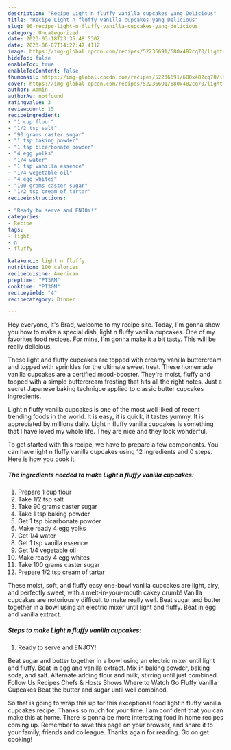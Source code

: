 ```yaml
---
description: "Recipe Light n fluffy vanilla cupcakes yang Delicious"
title: "Recipe Light n fluffy vanilla cupcakes yang Delicious"
slug: 86-recipe-light-n-fluffy-vanilla-cupcakes-yang-delicious
category: Uncategorized
date: 2023-03-18T23:35:48.530Z
date: 2023-06-07T14:22:47.411Z
image: https://img-global.cpcdn.com/recipes/52236691/680x482cq70/light-n-fluffy-vanilla-cupcakes-recipe-main-photo.jpg
hideToc: false
enableToc: true
enableTocContent: false
thumbnail: https://img-global.cpcdn.com/recipes/52236691/680x482cq70/light-n-fluffy-vanilla-cupcakes-recipe-main-photo.jpg
cover: https://img-global.cpcdn.com/recipes/52236691/680x482cq70/light-n-fluffy-vanilla-cupcakes-recipe-main-photo.jpg
author: Admin
authorAv: notfound
ratingvalue: 3
reviewcount: 15
recipeingredient:
- "1 cup flour"
- "1/2 tsp salt"
- "90 grams caster sugar"
- "1 tsp baking powder"
- "1 tsp bicarbonate powder"
- "4 egg yolks"
- "1/4 water"
- "1 tsp vanilla essence"
- "1/4 vegetable oil"
- "4 egg whites"
- "100 grams caster sugar"
- "1/2 tsp cream of tartar"
recipeinstructions:

- "Ready to serve and ENJOY!"
categories:
- Recipe
tags:
- light
- n
- fluffy

katakunci: light n fluffy 
nutrition: 100 calories
recipecuisine: American
preptime: "PT38M"
cooktime: "PT30M"
recipeyield: "4"
recipecategory: Dinner

---
```



Hey everyone, it's Brad, welcome to my recipe site. Today, I'm gonna show you how to make a special dish, light n fluffy vanilla cupcakes. One of my favorites food recipes. For mine, I'm gonna make it a bit tasty. This will be really delicious.

These light and fluffy cupcakes are topped with creamy vanilla buttercream and topped with sprinkles for the ultimate sweet treat. These homemade vanilla cupcakes are a certified mood-booster. They&#39;re moist, fluffy and topped with a simple buttercream frosting that hits all the right notes. Just a secret Japanese baking technique applied to classic butter cupcakes ingredients.

Light n fluffy vanilla cupcakes is one of the most well liked of recent trending foods in the world. It is easy, it is quick, it tastes yummy. It is appreciated by millions daily. Light n fluffy vanilla cupcakes is something that I have loved my whole life. They are nice and they look wonderful.


To get started with this recipe, we have to prepare a few components. You can have light n fluffy vanilla cupcakes using 12 ingredients and 0 steps. Here is how you cook it.

<!--inarticleads1-->

##### The ingredients needed to make Light n fluffy vanilla cupcakes:

1. Prepare 1 cup flour
1. Take 1/2 tsp salt
1. Take 90 grams caster sugar
1. Take 1 tsp baking powder
1. Get 1 tsp bicarbonate powder
1. Make ready 4 egg yolks
1. Get 1/4 water
1. Get 1 tsp vanilla essence
1. Get 1/4 vegetable oil
1. Make ready 4 egg whites
1. Take 100 grams caster sugar
1. Prepare 1/2 tsp cream of tartar


These moist, soft, and fluffy easy one-bowl vanilla cupcakes are light, airy, and perfectly sweet, with a melt-in-your-mouth cakey crumb! Vanilla cupcakes are notoriously difficult to make really well. Beat sugar and butter together in a bowl using an electric mixer until light and fluffy. Beat in egg and vanilla extract. 

<!--inarticleads2-->

##### Steps to make Light n fluffy vanilla cupcakes:


1. Ready to serve and ENJOY!

Beat sugar and butter together in a bowl using an electric mixer until light and fluffy. Beat in egg and vanilla extract. Mix in baking powder, baking soda, and salt. Alternate adding flour and milk, stirring until just combined. Follow Us Recipes Chefs &amp; Hosts Shows Where to Watch Go Fluffy Vanilla Cupcakes Beat the butter and sugar until well combined. 

So that is going to wrap this up for this exceptional food light n fluffy vanilla cupcakes recipe. Thanks so much for your time. I am confident that you can make this at home. There is gonna be more interesting food in home recipes coming up. Remember to save this page on your browser, and share it to your family, friends and colleague. Thanks again for reading. Go on get cooking!
